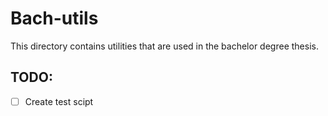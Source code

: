 # Bach-utils

This directory contains utilities that are used in the bachelor degree thesis.


## TODO:

- [ ] Create test scipt